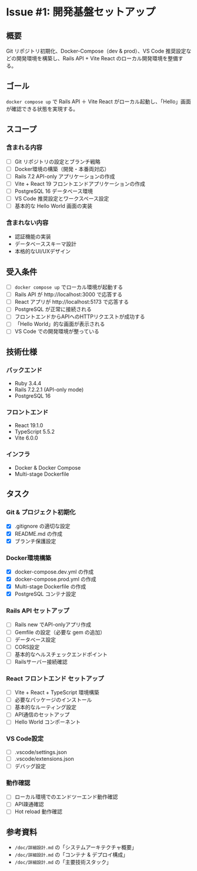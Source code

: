 # Issue #1: 開発基盤セットアップ

## 概要
Git リポジトリ初期化、Docker-Compose（dev & prod）、VS Code 推奨設定などの開発環境を構築し、Rails API + Vite React のローカル開発環境を整備する。

## ゴール
`docker compose up` で Rails API ＋ Vite React がローカル起動し、「Hello」画面が確認できる状態を実現する。

## スコープ

### 含まれる内容
- [ ] Git リポジトリの設定とブランチ戦略
- [ ] Docker環境の構築（開発・本番両対応）
- [ ] Rails 7.2 API-only アプリケーションの作成
- [ ] Vite + React 19 フロントエンドアプリケーションの作成
- [ ] PostgreSQL 16 データベース環境
- [ ] VS Code 推奨設定とワークスペース設定
- [ ] 基本的な Hello World 画面の実装

### 含まれない内容
- 認証機能の実装
- データベーススキーマ設計
- 本格的なUI/UXデザイン

## 受入条件

- [ ] `docker compose up` でローカル環境が起動する
- [ ] Rails API が http://localhost:3000 で応答する
- [ ] React アプリが http://localhost:5173 で応答する
- [ ] PostgreSQL が正常に接続される
- [ ] フロントエンドからAPIへのHTTPリクエストが成功する
- [ ] 「Hello World」的な画面が表示される
- [ ] VS Code での開発環境が整っている

## 技術仕様

### バックエンド
- Ruby 3.4.4
- Rails 7.2.2.1 (API-only mode)
- PostgreSQL 16

### フロントエンド
- React 19.1.0
- TypeScript 5.5.2
- Vite 6.0.0

### インフラ
- Docker & Docker Compose
- Multi-stage Dockerfile

## タスク

### Git & プロジェクト初期化
- [x] .gitignore の適切な設定
- [x] README.md の作成
- [x] ブランチ保護設定

### Docker環境構築
- [x] docker-compose.dev.yml の作成
- [x] docker-compose.prod.yml の作成
- [x] Multi-stage Dockerfile の作成
- [x] PostgreSQL コンテナ設定

### Rails API セットアップ
- [ ] Rails new でAPI-onlyアプリ作成
- [ ] Gemfile の設定（必要な gem の追加）
- [ ] データベース設定
- [ ] CORS設定
- [ ] 基本的なヘルスチェックエンドポイント
- [ ] Railsサーバー接続確認

### React フロントエンド セットアップ
- [ ] Vite + React + TypeScript 環境構築
- [ ] 必要なパッケージのインストール
- [ ] 基本的なルーティング設定
- [ ] API通信のセットアップ
- [ ] Hello World コンポーネント

### VS Code設定
- [ ] .vscode/settings.json
- [ ] .vscode/extensions.json
- [ ] デバッグ設定

### 動作確認
- [ ] ローカル環境でのエンドツーエンド動作確認
- [ ] API疎通確認
- [ ] Hot reload 動作確認

## 参考資料
- `/doc/詳細設計.md` の「システムアーキテクチャ概要」
- `/doc/詳細設計.md` の「コンテナ & デプロイ構成」
- `/doc/詳細設計.md` の「主要技術スタック」
